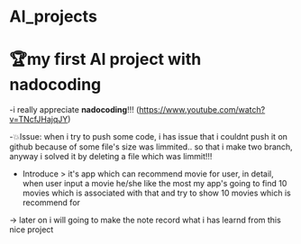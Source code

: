 # AI_projects

# 🏆my first AI project with nadocoding<br>

-i really appreciate <b>nadocoding</b>!!!
(https://www.youtube.com/watch?v=TNcfJHajqJY)



-💥Issue: when i try to push some code, i has issue that i couldnt push it on github because of some file's size was limmited..
so that i make two branch, 
anyway i solved it by deleting a file which was limmit!!!<br>

- Introduce > it's app which can recommend movie for user, in detail, when user input a movie he/she like the most
              my app's going to find 10 movies which is associated with that 
              and try to show 10 movies which is recommend for



-> later on i will going to make the note record what i has learnd from this nice project
